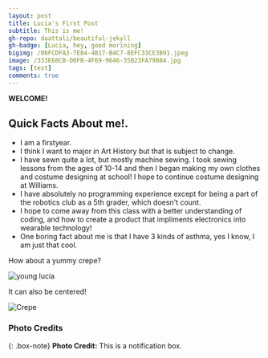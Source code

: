 ```yaml
---
layout: post
title: Lucia's First Post
subtitle: This is me!
gh-repo: daattali/beautiful-jekyll
gh-badge: [Lucia, hey, good morining]
bigimg: /08FCDFA3-7E84-4B17-B4C7-8EFC33CE3B91.jpeg
image: /333E68CB-D0FB-4F69-9646-35B23FA79884.jpg
tags: [test]
comments: true
---
```


**WELCOME!**

## Quick Facts About me!. 

- I am a firstyear. 
- I think I want to major in Art History but that is subject to change. 
- I have sewn quite a lot, but mostly machine sewing. I took sewing lessons from the ages of 10-14 and then I began making my own clothes and costume designing at school! I hope to continue costume designing at Williams. 
- I have absolutely no programming experience except for being a part of the robotics club as a 5th grader, which doesn't count.
- I hope to come away from this class with a better understanding of coding, and how to create a product that impliments electronics into wearable technology!
- One boring fact about me is that I have 3 kinds of asthma, yes I know, I am just that cool. 


How about a yummy crepe?

![young lucia](https://s3-media3.fl.yelpcdn.com/bphoto/cQ1Yoa75m2yUFFbY2xwuqw/348s.jpg)

It can also be centered!

![Crepe](IMG_2776.jpeg)


### Photo Credits

{: .box-note}
**Photo Credit:** This is a notification box.

